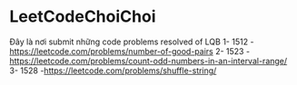 # LeetCodeChoiChoi
Đây là nơi submit những code problems resolved of LQB
1- 1512 -https://leetcode.com/problems/number-of-good-pairs
2- 1523 -https://leetcode.com/problems/count-odd-numbers-in-an-interval-range/
3- 1528 -https://leetcode.com/problems/shuffle-string/
